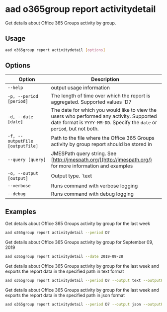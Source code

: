 # aad o365group report activitydetail

Get details about Office 365 Groups activity by group.

## Usage

```sh
aad o365group report activitydetail [options]
```

## Options

Option|Description
------|-----------
`--help`|output usage information
`-p, --period [period]`|The length of time over which the report is aggregated. Supported values `D7|D30|D90|D180`. Specify the `period` or `date`, but not both.
`-d, --date [date]`|The date for which you would like to view the users who performed any activity. Supported date format is `YYYY-MM-DD`. Specify the `date` or `period`, but not both.
`-f, --outputFile [outputFile]`|Path to the file where the Office 365 Groups activity by group report should be stored in
`--query [query]`|JMESPath query string. See [http://jmespath.org/](http://jmespath.org/) for more information and examples
`-o, --output [output]`|Output type. `text|json`. Default `text`
`--verbose`|Runs command with verbose logging
`--debug`|Runs command with debug logging

## Examples

Get details about Office 365 Groups activity by group for the last week

```sh
aad o365group report activitydetail --period D7
```

Get details about Office 365 Groups activity by group for September 09, 2019

```sh
aad o365group report activitydetail --date 2019-09-28
```

Get details about Office 365 Groups activity by group for the last week and exports the report data in the specified path in text format

```sh
aad o365group report activitydetail --period D7 --output text --outputFile o365groupactivitydetail.txt
```

Get details about Office 365 Groups activity by group for the last week and exports the report data in the specified path in json format

```sh
aad o365group report activitydetail --period D7 --output json --outputFile o365groupactivitydetail.json
```
